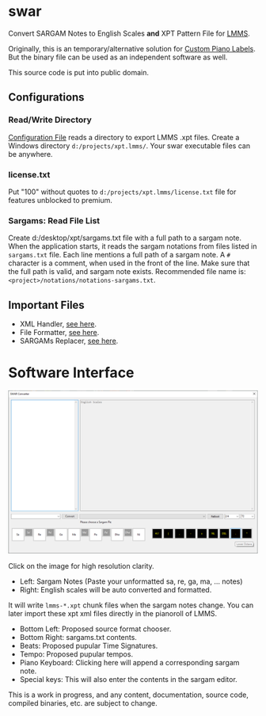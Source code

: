 # swar
Convert SARGAM Notes to English Scales __and__ XPT Pattern File for [LMMS](https://lmms.io/).

Originally, this is an temporary/alternative solution for [Custom Piano Labels](https://github.com/LMMS/lmms/issues/6162).
But the binary file can be used as an independent software as well.

This source code is put into public domain.

## Configurations

### Read/Write Directory
[Configuration File](swar/configs/Configurations.cs) reads a directory to export LMMS .xpt files.
Create a Windows directory `d:/projects/xpt.lmms/`. Your swar executable files can be anywhere.

### license.txt
Put "100" without quotes to `d:/projects/xpt.lmms/license.txt` file for features unblocked to premium.

### Sargams: Read File List
Create d:/desktop/xpt/sargams.txt file with a full path to a sargam note.
When the application starts, it reads the sargam notations from files listed in `sargams.txt` file.
Each line mentions a full path of a sargam note.
A `#` character is a comment, when used in the front of the line.
Make sure that the full path is valid, and sargam note exists.
Recommended file name is: `<project>/notations/notations-sargams.txt`.

## Important Files

* XML Handler, [see here](swar/libraries/XMLHandler.cs).
* File Formatter, [see here](swar/libraries/Formatter.cs).
* SARGAMs Replacer, [see here](swar/libraries/Replacer.cs).

# Software Interface
![SWAR Interface](interface.png)

Click on the image for high resolution clarity.

* Left: Sargam Notes (Paste your unformatted sa, re, ga, ma, ... notes)
* Right: English scales will be auto converted and formatted.

It will write `lmms-*.xpt` chunk files when the sargam notes change.
You can later import these xpt xml files directly in the pianoroll of LMMS.

* Bottom Left: Proposed source format chooser.
* Bottom Right: sargams.txt contents.
* Beats: Proposed pupular Time Signatures.
* Tempo: Proposed pupular tempos.
* Piano Keyboard: Clicking here will append a corresponding sargam note.
* Special keys: This will also enter the contents in the sargam editor.

This is a work in progress, and any content, documentation, source code, compiled binaries, etc. are subject to change.
